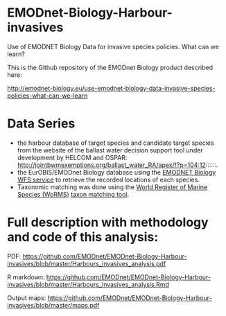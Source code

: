 # EMODnet-Biology-Harbour-invasives
Use of EMODNET Biology Data for invasive species policies. What can we learn?

This is the Github repository of the EMODnet Biology product described here:

http://emodnet-biology.eu/use-emodnet-biology-data-invasive-species-policies-what-can-we-learn


# Data Series

* the harbour database of target species and candidate target species from the website of the ballast water decision support tool under development by HELCOM and OSPAR: http://jointbwmexemptions.org/ballast_water_RA/apex/f?p=104:12::::::.
* the EurOBIS/EMODnet Biology database using the [EMODNET Biology WFS service](http://emodnet-biology.eu/emodnet-biology-api) to retrieve the recorded locations of each species.
* Taxonomic matching was done using the [World Register of Marine Species (WoRMS)](http://www.marinespecies.org) [taxon matching tool](http://marinespecies.org/aphia.php?p=match).

# Full description with methodology and code of this analysis:

PDF: https://github.com/EMODnet/EMODnet-Biology-Harbour-invasives/blob/master/Harbours_invasives_analysis.pdf

R markdown: https://github.com/EMODnet/EMODnet-Biology-Harbour-invasives/blob/master/Harbours_invasives_analysis.Rmd

Output maps: https://github.com/EMODnet/EMODnet-Biology-Harbour-invasives/blob/master/maps.pdf 

